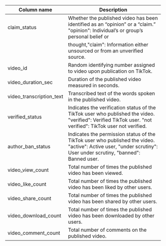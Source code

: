 |        Column name        |                       Description                                                                            |                                       
|---------------------------|--------------------------------------------------------------------------------------------------------------|
| claim_status              | Whether the published video has been identified as an “opinion” or a “claim.” "opinion": Individual’s or group’s personal belief or 
|                           | thought,"claim": Information either unsourced or from an unverified source.                                  |
| video_id                  | Random identifying number assigned to video upon publication on TikTok.                                      |                                              
| video_duration_sec        | Duration of the published video measured in seconds.                                                         |                                              
| video_transcription_text  | Transcribed text of the words spoken in the published video.                                                 |                                              
| verified_status           | Indicates the verification status of the TikTok user who published the video. "verified": Verified TikTok user. "not verified": TikTok user not verified.                               
| author_ban_status         | Indicates the permission status of the TikTok user who published the video. "active": Active user, "under scrutiny": User under scrutiny, "banned": Banned user.                         
| video_view_count          | Total number of times the published video has been viewed.                                                   |                                              
| video_like_count          | Total number of times the published video has been liked by other users.                                     |                                              
| video_share_count         | Total number of times the published video has been shared by other users.                                    |                                              
| video_download_count      | Total number of times the published video has been downloaded by other users.                                |                                              
| video_comment_count       | Total number of comments on the published video.                                                             |                                              

